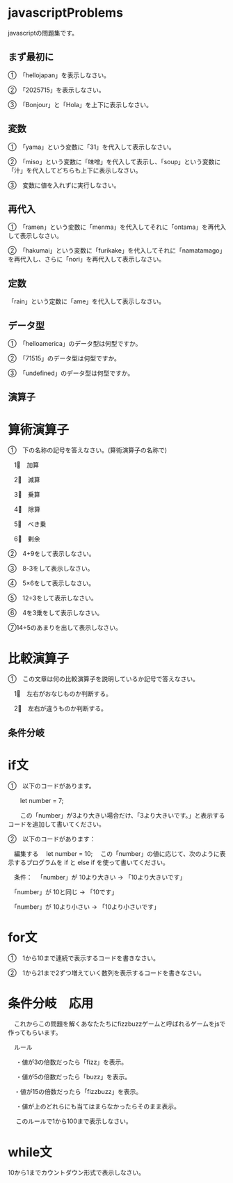 # javascriptProblems
javascriptの問題集です。
## まず最初に
①　「hellojapan」を表示しなさい。

②　「2025715」を表示しなさい。

③　「Bonjour」と「Hola」を上下に表示しなさい。

## 変数
①　「yama」という変数に「31」を代入して表示しなさい。

②　「miso」という変数に「味噌」を代入して表示し、「soup」という変数に「汁」を代入してどちらも上下に表示しなさい。

③　変数に値を入れずに実行しなさい。

## 再代入
①　「ramen」という変数に「menma」を代入してそれに「ontama」を再代入して表示しなさい。

②　「hakumai」という変数に「furikake」を代入してそれに「namatamago」を再代入し、さらに「nori」を再代入して表示しなさい。

## 定数
「rain」という定数に「ame」を代入して表示しなさい。

## データ型
①　「helloamerica」のデータ型は何型ですか。

②　「71515」のデータ型は何型ですか。

③　「undefined」のデータ型は何型ですか。

## 演算子
# 算術演算子

①　下の名称の記号を答えなさい。(算術演算子の名称で)

　1⃣　加算

　2⃣　減算

　3⃣　乗算

　4⃣　除算

　5⃣　べき乗

　6⃣　剰余

②　4+9をして表示しなさい。

③　8-3をして表示しなさい。

④　5×6をして表示しなさい。

⑤　12÷3をして表示しなさい。

⑥　4を3乗をして表示しなさい。

⑦14÷5のあまりを出して表示しなさい。

# 比較演算子

①　この文章は何の比較演算子を説明しているか記号で答えなさい。

　1⃣　左右がおなじものか判断する。

　2⃣　左右が違うものか判断する。

## 条件分岐
# if文

①　以下のコードがあります。

　　let number = 7;

　　この「number」が3より大きい場合だけ、「3より大きいです。」と表示するコードを追加して書いてください。

②　以下のコードがあります：

　編集する
　let number = 10;
　この「number」の値に応じて、次のように表示するプログラムを if と else if を使って書いてください。

　条件：
　「number」が 10より大きい → 「10より大きいです」

　「number」が 10と同じ → 「10です」

　「number」が 10より小さい → 「10より小さいです」

# for文

①　1から10まで連続で表示するコードを書きなさい。

②　1から21まで2ずつ増えていく数列を表示するコードを書きなさい。

# 条件分岐　応用
 　これからこの問題を解くあなたたちにfizzbuzzゲームと呼ばれるゲームをjsで作ってもらいます。
  
　ルール

　 ・値が3の倍数だったら「fizz」を表示。

　 ・値が5の倍数だったら「buzz」を表示。

 　・値が15の倍数だったら「fizzbuzz」を表示。

　 ・値が上のどれらにも当てはまらなかったらそのまま表示。

　 このルールで1から100まで表示しなさい。

# while文

10から1までカウントダウン形式で表示しなさい。
